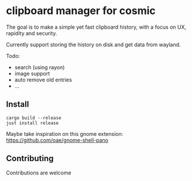 # clipboard manager for cosmic

The goal is to make a simple yet fast clipboard history, with a focus on UX, rapidity and security.


Currently support storing the history on disk and get data from wayland.


Todo:
- search (using rayon)
- image support
- auto remove old entries
- ...


## Install

```
cargo build --release
just install release
```

Maybe take inspiration on this gnome extension: https://github.com/oae/gnome-shell-pano


## Contributing

Contributions are welcome